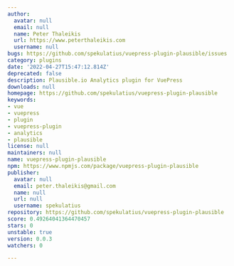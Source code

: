 ```yaml
---
author:
  avatar: null
  email: null
  name: Peter Thaleikis
  url: https://www.peterthaleikis.com
  username: null
bugs: https://github.com/spekulatius/vuepress-plugin-plausible/issues
category: plugins
date: '2022-04-27T15:47:12.814Z'
deprecated: false
description: Plausible.io Analytics plugin for VuePress
downloads: null
homepage: https://github.com/spekulatius/vuepress-plugin-plausible
keywords:
- vue
- vuepress
- plugin
- vuepress-plugin
- analytics
- plausible
license: null
maintainers: null
name: vuepress-plugin-plausible
npm: https://www.npmjs.com/package/vuepress-plugin-plausible
publisher:
  avatar: null
  email: peter.thaleikis@gmail.com
  name: null
  url: null
  username: spekulatius
repository: https://github.com/spekulatius/vuepress-plugin-plausible
score: 0.49264041364470457
stars: 0
unstable: true
version: 0.0.3
watchers: 0

---
```


